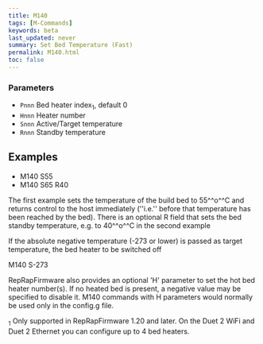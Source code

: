 ```yaml
---
title: M140
tags: [M-Commands] 
keywords: beta 
last_updated: never 
summary: Set Bed Temperature (Fast) 
permalink: M140.html
toc: false 
---
```



### Parameters

* `Pnnn` Bed heater index<sub>1</sub>, default 0
* `Hnnn` Heater number
* `Snnn` Active/Target temperature
* `Rnnn` Standby temperature

## Examples

* M140 S55
* M140 S65 R40

The first example sets the temperature of the build bed to 55^^o^^C and returns control to the host immediately (''i.e.'' before that temperature has been reached by the bed). There is an optional R field that sets the bed standby temperature, e.g. to 40^^o^^C in the second example

If the absolute negative temperature (-273 or lower) is passed as target temperature, the bed heater to be switched off

M140 S-273

RepRapFirmware also provides an optional 'H' parameter to set the hot bed heater number(s). If no heated bed is present, a negative value may be specified to disable it. M140 commands with H parameters would normally be used only in the config.g file.

<sub>1</sub> Only supported in RepRapFirmware 1.20 and later. On the Duet 2 WiFi and Duet 2 Ethernet you can configure up to 4 bed heaters.

